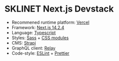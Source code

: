 # SKLINET Next.js Devstack

- Recommened runtime platform: [Vercel](https://vercel.com/)
- Framework: [Next.js 14.2.4](https://nextjs.org/)
- Language: [Typescript](https://www.typescriptlang.org/)
- Styles: [Sass](https://sass-lang.com/) + [CSS modules](https://github.com/css-modules/css-modules)
- CMS: [Strapi](https://www.strapi.io/) 
- GraphQL client: [Relay](https://relay.dev/)
- Code-style: [ESLint](https://eslint.org/) + [Prettier](https://prettier.io/)

